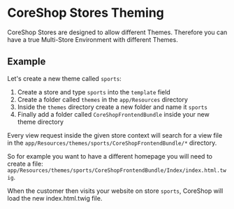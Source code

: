 # CoreShop Stores Theming

CoreShop Stores are designed to allow different Themes. Therefore you can have a true Multi-Store Environment with different Themes.

## Example

Let's create a new theme called `sports`:

1. Create a store and type `sports` into the `template` field
2. Create a folder called `themes` in the `app/Resources` directory
3. Inside the `themes` directory create a new folder and name it `sports`
4. Finally add a folder called `CoreShopFrontendBundle` inside your new theme directory

Every view request inside the given store context will search for a view file in the `app/Resources/themes/sports/CoreShopFrontendBundle/*` directory.

So for example you want to have a different homepage you will need to create a file: `app/Resources/themes/sports/CoreShopFrontendBundle/Index/index.html.twig`.

When the customer then visits your website on store `sports`, CoreShop will load the new index.html.twig file.
